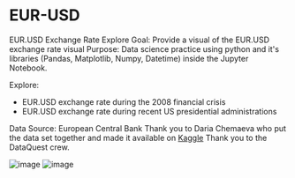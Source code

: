 # EUR-USD
EUR.USD Exchange Rate Explore
Goal: Provide a visual of the EUR.USD exchange rate visual
Purpose: Data science practice using python and it's libraries (Pandas, Matplotlib, Numpy, Datetime) inside the Jupyter Notebook.

Explore:
- EUR.USD exchange rate during the 2008 financial crisis
- EUR.USD exchange rate during recent US presidential administrations

Data Source: European Central Bank
Thank you to Daria Chemaeva who put the data set together and made it available on [Kaggle](https://www.kaggle.com/datasets/lsind18/euro-exchange-daily-rates-19992020)
Thank you to the DataQuest crew.

![image](https://github.com/user-attachments/assets/29727b9c-d9b8-4a0a-b44d-8d78c306d4b1)
![image](https://github.com/user-attachments/assets/433e41f6-22ca-465d-b282-6caa4aae7a47)
